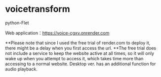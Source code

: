 # voicetransform

python-Flet

Web application：https://voice-cgxv.onrender.com 

**Please note that since I used the free trial of render.com to deploy it, there might be a delay when you first access the url. 
**The free trial does not include a service to keep the website active at all times, so it will only wake up when you attempt to access it, which takes time more than accessing to a normal website.
Desktop ver. has  an additional function for audio playback.
